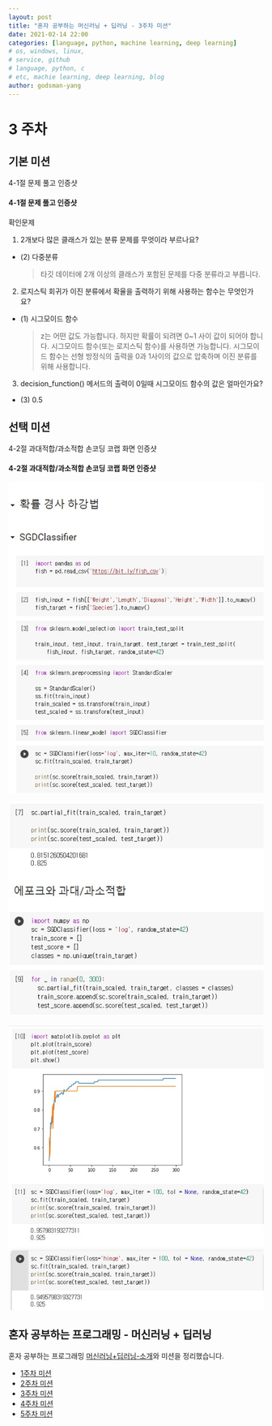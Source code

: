 ```yaml
---
layout: post
title: "혼자 공부하는 머신러닝 + 딥러닝 - 3주차 미션"
date: 2021-02-14 22:00
categories: [language, python, machine learning, deep learning]
# os, windows, linux,
# service, github
# language, python, c
# etc, machie learning, deep learning, blog
author: godsman-yang
---
```


# 3 주차

## 기본 미션

4-1절 문제 풀고 인증샷

#### 4-1절 문제 풀고 인증샷

확인문제

1. 2개보다 많은 클래스가 있는 분류 문제를 무엇이라 부르나요?

- (2) 다중분류
  > 타깃 데이터에 2개 이상의 클래스가 포함된 문제를 다중 분류라고 부릅니다.

2. 로지스틱 회귀가 이진 분류에서 확율을 출력하기 위해 사용하는 함수는 무엇인가요?

- (1) 시그모이드 함수
  > z는 어떤 값도 가능합니다. 하지만 확률이 되려면 0~1 사이 값이 되어야 합니다. 시그모이드 함수(또는 로지스틱 함수)를 사용하면 가능합니다.
  > 시그모이드 함수는 선형 방정식의 출력을 0과 1사이의 값으로 압축하며 이진 분류를 위해 사용합니다.

3. decision_function() 메서드의 출력이 0일때 시그모이드 함수의 값은 얼마인가요?

- (3) 0.5

## 선택 미션

4-2절 과대적합/과소적합 손코딩 코랩 화면 인증샷

#### 4-2절 과대적합/과소적합 손코딩 코랩 화면 인증샷

![4.2절 과대적합/과소적합](./assets/images/hongong-ml-week3-1.jpg)

![4.2절 과대적합/과소적합](./assets/images/hongong-ml-week3-2.jpg)

![4.2절 과대적합/과소적합](./assets/images/hongong-ml-week3-3.jpg)

## 혼자 공부하는 프로그래밍 - 머신러닝 + 딥러닝

혼자 공부하는 프로그래밍 [머신러닝+딥러닝-소개](https://godsman-yang.github.io/hongong-ml)와 미션을 정리했습니다.

- [1주차 미션](https://godsman-yang.github.io/hongong-ml-week1)
- [2주차 미션](https://godsman-yang.github.io/hongong-ml-week2)
- [3주차 미션](https://godsman-yang.github.io/hongong-ml-week3)
- [4주차 미션](https://godsman-yang.github.io/hongong-ml-week4)
- [5주차 미션](https://godsman-yang.github.io/hongong-ml-week5)
